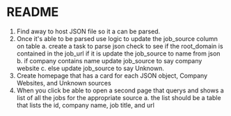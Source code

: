# README

1. Find away to host JSON file so it a can be parsed.
2. Once it's able to be parsed use logic to update the job_source column on table
   a. create a task to parse json check to see if the root_domain is contained in the job_url
   if it is update the job_source to name from json 
   b. if company contains name update job_source to say company website
   c. else update job_source to say Unknown.
3. Create homepage that has a card for each JSON object, Company Websites, and Unknown sources
4. When you click be able to open a second page that querys and shows a list of all the jobs for the appropriate source
   a. the list should be a table that lists the id, company name, job title, and url
